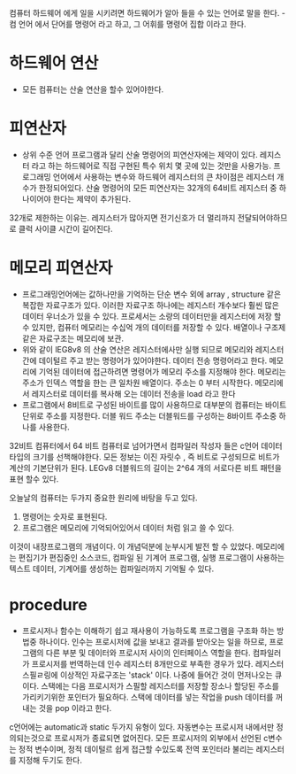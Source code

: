 컴퓨터 하드웨어 에게 일을 시키려면 하드웨어가 알아 들을 수 있는 언어로 말을 한다. - 컴 언어 에서 단어를 명령어 라고 하고, 그 어휘를 명령어 집합 이라고 한다.

 # 하드웨어 연산 
 - 모든 컴퓨터는 산술 연산을 할수 있어야한다.
# 피연산자 
- 상위 수준 언어 프로그램과 달리 산술 명령어의 피연산자에는 제약이 있다. 레지스터 라고 하는 하드웨어로 직접 구현된 특수 위치 몇 곳에 있는 것만을 사용가능.
프로그래밍 언어에서 사용하는 변수와 하드웨어 레지스터의 큰 차이점은 레지스터 개수가 한정되어있다. 산술 명령어의 모든 피연산자는 32개의 64비트 레지스터 중 하나이어야 한다는 제약이 추가된다.

32개로 제한하는 이유는. 레지스터가 많아지면 전기신호가 더 멀리까지 전달되어야하므로 클럭 사이클 시간이 길어진다. 

# 메모리 피연산자
- 프로그래밍언어에는 값하나만을 기억하는 단순 변수 외에 array , structure 같은 복잡한 자료구조가 있다. 이러한 자료구조 하나에는 레지스터 개수보다 훨씬 많은 데이터 우너소가 있을 수 있다. 프로세서는 소량의 데이터만을 레지스터에 저장 할 수 있지만, 컴퓨터 메모리는 수십억 개의 데이터를 저장할 수 있다. 배열이나 구조제 같은 자료구조는 메모리에 보관.
- 위와 같이 lEG8v8 의 산술 연산은 레지스터에사만 실행 되므로 메모리와 레지스터 간에 데이털르 주고 받는 명령어가 있어야한다. 데이터 전송 명령어라고 한다. 메모리에 기억된 데이터에 접근하려면 명령어가 메모리 주소를 지정해야 한다. 메모리는 주소가 인덱스 역할을 한는 큰 일차원 배열이다. 주소는 0 부터 시작한다. 메모리에서 레지스터로 데이터를 복사해 오는 데이터 전송을 load 라고 한다
- 프로그램에서 8비트로 구성된 바이트를 많이 사용하므로 대부분의 컴퓨터는 바이트 단위로 주소를 지정한다. 더블 워드 주소는 더블워드를 구성하는 8바이트 주소중 하나를 사용한다. 

32비트 컴퓨터에서 64 비트 컴퓨터로 넘어가면서 컴파일러 작성자 들은 c언어 데이터 타입의 크기를 선책해야한다. 모든 정보는 이진 자릿수 , 즉 비트로 구성되므로 비트가 계산의 기본단위가 된다.
LEGv8 더블워드의 길이는 2^64 개의 서로다른 비트 패턴을 표현 할수 있다. 

오늘날의 컴퓨터는 두가지 중요한 원리에 바탕을 두고 있다.

1. 명령어는 숫자로 표현된다. 
2. 프로그램은 메모리에 기억되어있어서 데이터 처럼 읽고 쓸 수 있다.

이것이 내장프로그램의 개념이다. 이 개념덕분에 눈부시게 발전 할 수 있었다. 메모리에는 편집기가 편집중인 소스코드, 컴파일 된 기계어 프로그램, 실행 프로그램이 사용하는 텍스트 데이터, 기계어를 생성하는 컴파일러까지 기억될 수 있다. 

# procedure
- 프로시저나 함수는 이해하기 쉽고 재사용이 가능하도록 프로그램을 구조화 하는 방법중 하나이다. 인수는 프로시저에 값을 보내고 결과를 받아오는 일을 하므로, 프로그램의 다른 부분 및 데이터와 프로시저 사이의 인터페이스 역할을 한다. 컴파일러가 프로시저를 번역하는데 인수 레지스터 8개만으로 부족한 경우가 있다. 레지스터 스필ㄹ링에 이상적인 자료구조는 'stack' 이다. 나중에 들어간 것이 먼저나오는 큐이다. 스택에는 다음 프로시저가 스필할 레지스터를 저장할 장소나 할당된 주소를 가리키기위한 포인터가 필요하다. 스택에 데이터를 넣는 작업을 push 데이터를 꺼내는 것을 pop 이라고 한다.

c언어에는 automatic과 static 두가지 유형이 있다. 자동변수는 프로시저 내에서만 정의되는것으로 프로시저가 종료되면 없어진다. 모든 프로시저의 외부에서 선언된 c변수는 정적 변수이며, 정적 데이털르 쉽게 접근할 수있도록 전역 포인터라 불리는 레지스터를 지정해 두기도 한다.
